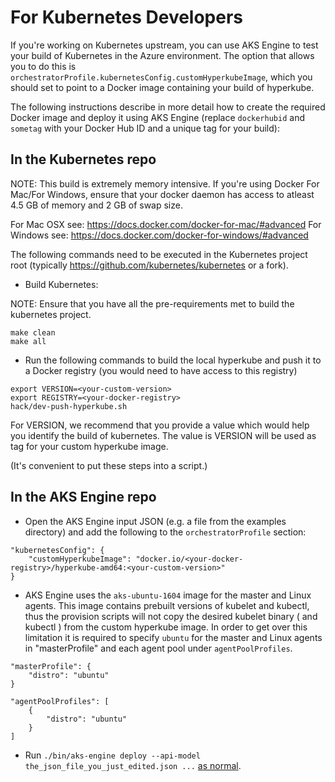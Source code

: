 # For Kubernetes Developers

If you're working on Kubernetes upstream, you can use AKS Engine to test your build of Kubernetes in the Azure environment.  The option that allows you to do this is `orchestratorProfile.kubernetesConfig.customHyperkubeImage`, which you should set to point to a Docker image containing your build of hyperkube.

The following instructions describe in more detail how to create the required Docker image and deploy it using AKS Engine (replace `dockerhubid` and `sometag` with your Docker Hub ID and a unique tag for your build):

## In the Kubernetes repo

NOTE: This build is extremely memory intensive. If you're using Docker For Mac/For Windows, ensure that your docker daemon has access to atleast 4.5 GB of memory and 2 GB of swap size.

For Mac OSX see: https://docs.docker.com/docker-for-mac/#advanced
For Windows see: https://docs.docker.com/docker-for-windows/#advanced

The following commands need to be executed in the Kubernetes project root (typically https://github.com/kubernetes/kubernetes or a fork).

* Build Kubernetes:

NOTE: Ensure that you have all the pre-requirements met to build the kubernetes project.

```
make clean
make all
```

* Run the following commands to build the local hyperkube and push it to a Docker registry (you would need to have access to this registry)

```
export VERSION=<your-custom-version>
export REGISTRY=<your-docker-registry>
hack/dev-push-hyperkube.sh
```
For VERSION, we recommend that you provide a value which would help you identify the build of kubernetes. The value is VERSION will be used as tag for your custom hyperkube image.

(It's convenient to put these steps into a script.)

## In the AKS Engine repo

* Open the AKS Engine input JSON (e.g. a file from the examples directory) and add the following to the `orchestratorProfile` section:

```
"kubernetesConfig": {
    "customHyperkubeImage": "docker.io/<your-docker-registry>/hyperkube-amd64:<your-custom-version>"
}
```

* AKS Engine uses the `aks-ubuntu-1604` image for the master and Linux agents. This image contains prebuilt versions of kubelet and kubectl, thus the provision scripts will not copy the desired kubelet binary ( and kubectl ) from the custom hyperkube image. In order to get over this limitation it is required to specify `ubuntu` for the master and Linux agents in "masterProfile" and each agent pool under `agentPoolProfiles`.

```
"masterProfile": {
    "distro": "ubuntu"
}

"agentPoolProfiles": [
    {
        "distro": "ubuntu"
    }
]
```

* Run `./bin/aks-engine deploy --api-model the_json_file_you_just_edited.json ...` [as normal](deploy.md).
